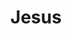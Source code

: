 ---
title: "Jesus"
hashtag: jesus
layout: hashtag
tags:
  - Christianity
  - Human Being
  - God
---